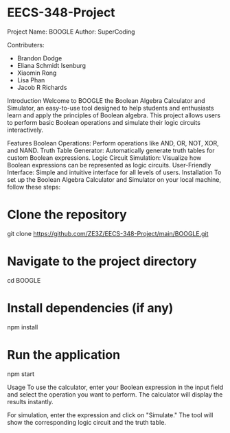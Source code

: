 # EECS-348-Project

Project Name: BOOGLE
Author: SuperCoding

Contributers:
 * Brandon Dodge
 * Eliana Schmidt Isenburg
 * Xiaomin Rong
 * Lisa Phan
 * Jacob R Richards

Introduction
Welcome to BOOGLE the Boolean Algebra Calculator and Simulator, an easy-to-use tool designed to help students and enthusiasts learn and apply the principles of Boolean algebra. This project allows users to perform basic Boolean operations and simulate their logic circuits interactively.

Features
Boolean Operations: Perform operations like AND, OR, NOT, XOR, and NAND.
Truth Table Generator: Automatically generate truth tables for custom Boolean expressions.
Logic Circuit Simulation: Visualize how Boolean expressions can be represented as logic circuits.
User-Friendly Interface: Simple and intuitive interface for all levels of users.
Installation
To set up the Boolean Algebra Calculator and Simulator on your local machine, follow these steps:

# Clone the repository
git clone https://github.com/ZE3Z/EECS-348-Project/main/BOOGLE.git

# Navigate to the project directory
cd BOOGLE

# Install dependencies (if any)
npm install

# Run the application
npm start

Usage
To use the calculator, enter your Boolean expression in the input field and select the operation you want to perform. The calculator will display the results instantly.

For simulation, enter the expression and click on "Simulate." The tool will show the corresponding logic circuit and the truth table.
